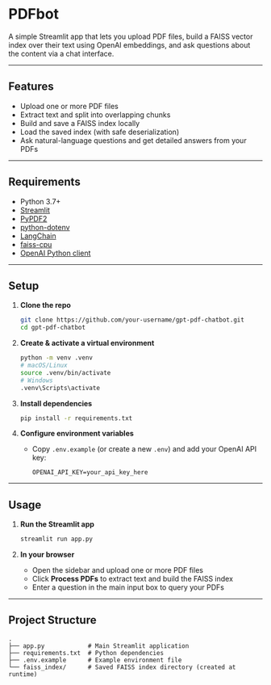 # PDFbot

A simple Streamlit app that lets you upload PDF files, build a FAISS vector index over their text using OpenAI embeddings, and ask questions about the content via a chat interface.

---

## Features

- Upload one or more PDF files
- Extract text and split into overlapping chunks
- Build and save a FAISS index locally
- Load the saved index (with safe deserialization)
- Ask natural-language questions and get detailed answers from your PDFs

---

## Requirements

- Python 3.7+
- [Streamlit](https://streamlit.io/)
- [PyPDF2](https://pypi.org/project/PyPDF2/)
- [python-dotenv](https://pypi.org/project/python-dotenv/)
- [LangChain](https://pypi.org/project/langchain/)
- [faiss-cpu](https://pypi.org/project/faiss-cpu/)
- [OpenAI Python client](https://pypi.org/project/openai/)

---

## Setup

1. **Clone the repo**  
   ```bash
   git clone https://github.com/your-username/gpt-pdf-chatbot.git
   cd gpt-pdf-chatbot
   ````

2. **Create & activate a virtual environment**

   ```bash
   python -m venv .venv
   # macOS/Linux
   source .venv/bin/activate
   # Windows
   .venv\Scripts\activate
   ```

3. **Install dependencies**

   ```bash
   pip install -r requirements.txt
   ```

4. **Configure environment variables**

   * Copy `.env.example` (or create a new `.env`) and add your OpenAI API key:

     ```env
     OPENAI_API_KEY=your_api_key_here
     ```

---

## Usage

1. **Run the Streamlit app**

   ```bash
   streamlit run app.py
   ```

2. **In your browser**

   * Open the sidebar and upload one or more PDF files
   * Click **Process PDFs** to extract text and build the FAISS index
   * Enter a question in the main input box to query your PDFs

---

## Project Structure

```
.
├── app.py            # Main Streamlit application
├── requirements.txt  # Python dependencies
├── .env.example      # Example environment file
└── faiss_index/      # Saved FAISS index directory (created at runtime)
```
